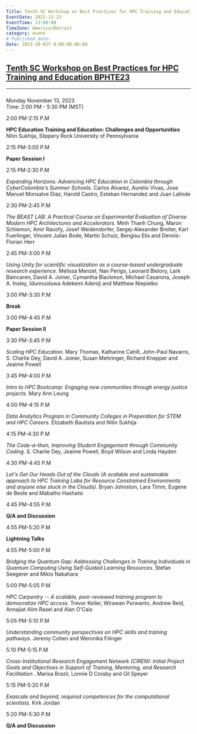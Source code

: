 ```yaml
---
Title: Tenth SC Workshop on Best Practices for HPC Training and Education BPHTE23
EventDate: 2023-11-13
EventTime: 13:00:00
TimeZone: America/Detroit
category: event
# Published date:
Date: 2023-10-02T-9:00:00-06:00
---
```


## [Tenth SC Workshop on Best Practices for HPC Training and Education BPHTE23](https://urldefense.com/v3/__https://sc23.supercomputing.org/presentation/?id=wksp124&sess=sess122__;!!LIr3w8kk_Xxm!pz1GH06yeGencE1jnxOJdAwS1qaO7XYAzkPDNFBU3lb12E3qRpZIjnBogQV04LXIOqWnfHN3Xq_3oPPnaUdywbQ$)

  

----------------------------------------------------------------------------------------------------------------------------------------------------------------------------------------------------------------------------------------------------------------------------------------------------

### 


Monday November 13, 2023  
Time: 2:00 PM - 5:30 PM (MST)

2:00 PM-2:15 P.M

**HPC Education Training and Education: Challenges and Opportunities**  
Nitin Sukhija, Slippery Rock University of Pennsylvania  

2:15 PM-3:00 P.M

**Paper Session I**

2:15 PM-2:30 P.M

_Expanding Horizons: Advancing HPC Education in Colombia through CyberColombia's Summer Schools._ Carlos Alvarez, Aurelio Vivas, Jose Manuel Monsalve Diaz, Harold Castro, Esteban Hernandez and Juan Lalinde

2:30 PM-2:45 P.M

_The BEAST LAB: A Practical Course on Experimental Evaluation of Diverse Modern HPC Architectures and Accelerators._ Minh Thanh Chung, Maron Schlemon, Amir Raoofy, Josef Weidendorfer, Sergej-Alexander Breiter, Karl Fuerlinger, Vincent Julian Bode, Martin Schulz, Bengisu Elis and Dennis-Florian Herr

2:45 PM-3:00 P.M

_Using Unity for scientific visualization as a course-based undergraduate research experience._ Melissa Menzel, Nan Perigo, Leonard Bielory, Lark Baincaren, David A. Joiner, Cymantha Blackmon, Michael Casarona, Joseph A. Insley, Idunnuoluwa Adekemi Adeniji and Matthew Niepielko

3:00 PM-3:30 P.M

**Break**

3:00 PM-4:45 P.M

**Paper Session II**

3:30 PM-3:45 P.M

_Scaling HPC Education._ Mary Thomas, Katharine Cahill, John-Paul Navarro, S. Charlie Dey, David A. Joiner, Susan Mehringer, Richard Knepper and Jeaime Powell

3:45 PM-4:00 P.M

_Intro to HPC Bootcamp: Engaging new communities through energy justice projects._ Mary Ann Leung

4:00 PM-4:15 P.M

_Data Analytics Program in Community Colleges in Preperation for STEM and HPC Careers._ Elizabeth Bautista and Nitin Sukhija

4:15 PM-4:30 P.M

_The Code-a-thon, Improving Student Engagement through Community Coding._ S. Charlie Dey, Jeaime Powell, Boyd Wilson and Linda Hayden

4:30 PM-4:45 P.M

_Let's Get Our Heads Out of the Clouds (A scalable and sustainable approach to HPC Training Labs for Resource Constrained Environments and anyone else stuck in the Clouds)._ Bryan Johnston, Lara Timm, Eugene de Beste and Mabatho Hashatsi

4:45 PM-4:55 P.M

**Q/A and Discussion**

4:55 PM-5:20 P.M

**Lightning Talks**

4:55 PM-5:00 P.M

_Bridging the Quantum Gap: Addressing Challenges in Training Individuals in Quantum Computing Using Self-Guided Learning Resources._ Stefan Seegerer and Mikio Nakahara

5:00 PM-5:05 P.M

_HPC Carpentry -- A scalable, peer-reviewed training program to democratize HPC access._ Trevor Keller, Wirawan Purwanto, Andrew Reid, Annajiat Alim Rasel and Alan O'Cais

5:05 PM-5:10 P.M

_Understanding community perspectives on HPC skills and training pathways._ Jeremy Cohen and Weronika Filinger  

5:10 PM-5:15 P.M

_Cross-Institutional Research Engagement Network (CIREN): Initial Project Goals and Objectives in Support of Training, Mentoring, and Research Facilitation ._ Marisa Brazil, Lonnie D Crosby and Gil Speyer  

5:15 PM-5:20 P.M

_Exascale and beyond, required competences for the computational scientists._ Kirk Jordan  

5:20 PM-5:30 P.M

**Q/A and Discussion**
